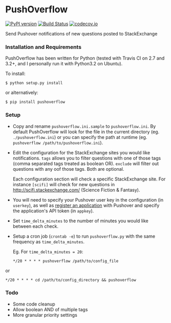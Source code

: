 PushOverflow
============

[![PyPI version](https://badge.fury.io/py/PUSHOVERFLOW.svg)](http://badge.fury.io/py/PUSHOVERFLOW)
[![Build Status](https://travis-ci.org/amcintosh/PushOverflow.svg?branch=master)](https://travis-ci.org/amcintosh/PushOverflow)
[![codecov.io](http://codecov.io/github/amcintosh/PushOverflow/coverage.svg?branch=master)](http://codecov.io/github/amcintosh/PushOverflow?branch=master)

Send Pushover notifications of new questions posted to StackExchange

### Installation and Requirements

PushOverflow has been written for Python (tested with Travis CI on 2.7 and 3.2+, and I personally run it with Python3.2 on Ubuntu). 

To install:
```
$ python setup.py install
```
or alternatively:
```
$ pip install pushoverflow
```

### Setup

- Copy and rename `pushoverflow.ini.sample` to `pushoverflow.ini`. By default PushOverflow will look for the file in the current directory (eg. `./pushoverflow.ini`) or you can specify the path at runtime (eg. `pushoverflow /path/to/pushoverflow.ini`). 

- Edit the configuration for the StackExchange sites you would like notifications. `tags` allows you to filter questions with one of those tags (comma separated tags treated as boolean OR). `exclude` will filter out questions with any oof those tags. Both are optional.

  Each configuration section will check a specific StackExchange site. For instance `[scifi]` will check for new questions in http://scifi.stackexchange.com/ (Science Fiction & Fantasy).

- You will need to specify your Pushover user key in the configuration (in `userkey`), as well as [register an application](https://pushover.net/api#registration) with Pushover and specify the application's API token (in `appkey`).

- Set `time_delta_minutes` to the number of minutes you would like between each check.

- Setup a cron job (`crontab -e`) to run `pushoverflow.py` with the same frequency as `time_delta_minutes`.

  Eg. For `time_delta_minutes = 20`:

  ```
  */20 * * * * pushoverflow /path/to/config_file
  ```
or
  ```
  */20 * * * * cd /path/to/config_directory && pushoverflow
  ```

### Todo

- Some code cleanup
- Allow boolean AND of multiple tags
- More granular priority settings

